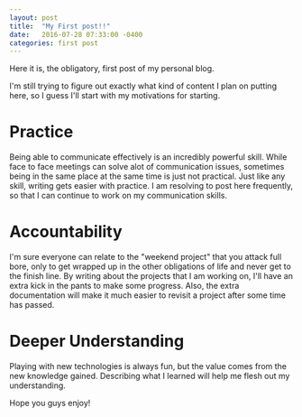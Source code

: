 ```yaml
---
layout: post
title:  "My First post!!"
date:   2016-07-28 07:33:00 -0400
categories: first post
---
```


Here it is, the obligatory, first post of my personal blog.

I'm still trying to figure out exactly what kind of content I plan on putting here, so I guess I'll start with my motivations for starting.

# Practice

Being able to communicate effectively is an incredibly powerful skill. While face to face meetings can solve alot of communication issues, sometimes being in the same place at the same time is just not practical. Just like any skill, writing gets easier with practice. I am resolving to post here frequently, so that I can continue to work on my communication skills.

# Accountability

I'm sure everyone can relate to the "weekend project" that you attack full bore, only to get wrapped up in the other obligations of life and never get to the finish line. By writing about the projects that I am working on, I'll have an extra kick in the pants to make some progress. Also, the extra documentation will make it much easier to revisit a project after some time has passed.

# Deeper Understanding

Playing with new technologies is always fun, but the value comes from the new knowledge gained. Describing what I learned will help me flesh out my understanding.

Hope you guys enjoy!

